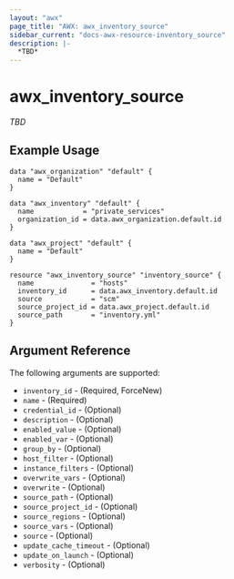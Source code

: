 ```yaml
---
layout: "awx"
page_title: "AWX: awx_inventory_source"
sidebar_current: "docs-awx-resource-inventory_source"
description: |-
  *TBD*
---
```


# awx_inventory_source

*TBD*

## Example Usage

```hcl
data "awx_organization" "default" {
  name = "Default"
}

data "awx_inventory" "default" {
  name            = "private_services"
  organization_id = data.awx_organization.default.id
}

data "awx_project" "default" {
  name = "Default"
}

resource "awx_inventory_source" "inventory_source" {
  name              = "hosts"
  inventory_id      = data.awx_inventory.default.id
  source            = "scm"
  source_project_id = data.awx_project.default.id
  source_path       = "inventory.yml"
}
```

## Argument Reference

The following arguments are supported:

* `inventory_id` - (Required, ForceNew) 
* `name` - (Required) 
* `credential_id` - (Optional) 
* `description` - (Optional) 
* `enabled_value` - (Optional) 
* `enabled_var` - (Optional) 
* `group_by` - (Optional) 
* `host_filter` - (Optional) 
* `instance_filters` - (Optional) 
* `overwrite_vars` - (Optional) 
* `overwrite` - (Optional) 
* `source_path` - (Optional) 
* `source_project_id` - (Optional) 
* `source_regions` - (Optional) 
* `source_vars` - (Optional) 
* `source` - (Optional) 
* `update_cache_timeout` - (Optional) 
* `update_on_launch` - (Optional) 
* `verbosity` - (Optional) 

